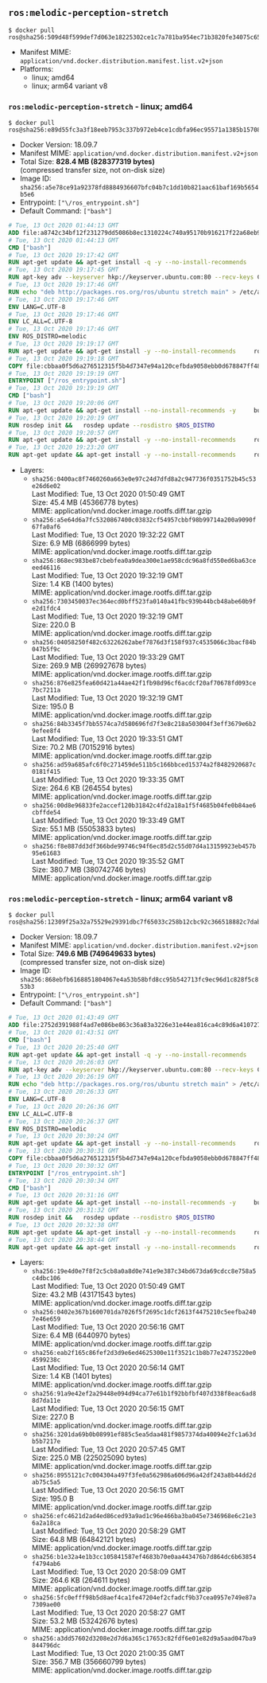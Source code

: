 ## `ros:melodic-perception-stretch`

```console
$ docker pull ros@sha256:509d48f599def7d063e18225302ce1c7a781ba954ec71b3820fe34075c652289
```

-	Manifest MIME: `application/vnd.docker.distribution.manifest.list.v2+json`
-	Platforms:
	-	linux; amd64
	-	linux; arm64 variant v8

### `ros:melodic-perception-stretch` - linux; amd64

```console
$ docker pull ros@sha256:e89d55fc3a3f18eeb7953c337b972eb4ce1cdbfa96ec95571a1385b1570827ac
```

-	Docker Version: 18.09.7
-	Manifest MIME: `application/vnd.docker.distribution.manifest.v2+json`
-	Total Size: **828.4 MB (828377319 bytes)**  
	(compressed transfer size, not on-disk size)
-	Image ID: `sha256:a5e78ce91a92378fd8884936607bfc04b7c1dd10b821aac61baf169b5654b5e6`
-	Entrypoint: `["\/ros_entrypoint.sh"]`
-	Default Command: `["bash"]`

```dockerfile
# Tue, 13 Oct 2020 01:44:13 GMT
ADD file:a8742c34bf12f231279dd5086b8ec1310224c740a95170b916217f22a68eb9a7 in / 
# Tue, 13 Oct 2020 01:44:13 GMT
CMD ["bash"]
# Tue, 13 Oct 2020 19:17:42 GMT
RUN apt-get update && apt-get install -q -y --no-install-recommends     dirmngr     gnupg2     && rm -rf /var/lib/apt/lists/*
# Tue, 13 Oct 2020 19:17:45 GMT
RUN apt-key adv --keyserver hkp://keyserver.ubuntu.com:80 --recv-keys C1CF6E31E6BADE8868B172B4F42ED6FBAB17C654
# Tue, 13 Oct 2020 19:17:46 GMT
RUN echo "deb http://packages.ros.org/ros/ubuntu stretch main" > /etc/apt/sources.list.d/ros1-latest.list
# Tue, 13 Oct 2020 19:17:46 GMT
ENV LANG=C.UTF-8
# Tue, 13 Oct 2020 19:17:46 GMT
ENV LC_ALL=C.UTF-8
# Tue, 13 Oct 2020 19:17:46 GMT
ENV ROS_DISTRO=melodic
# Tue, 13 Oct 2020 19:19:17 GMT
RUN apt-get update && apt-get install -y --no-install-recommends     ros-melodic-ros-core=1.4.1-0*     && rm -rf /var/lib/apt/lists/*
# Tue, 13 Oct 2020 19:19:18 GMT
COPY file:cbbaa0f5d6a276512315f5b4d7347e94a120cefbda9058ebb0d678847ff4837f in / 
# Tue, 13 Oct 2020 19:19:19 GMT
ENTRYPOINT ["/ros_entrypoint.sh"]
# Tue, 13 Oct 2020 19:19:19 GMT
CMD ["bash"]
# Tue, 13 Oct 2020 19:20:06 GMT
RUN apt-get update && apt-get install --no-install-recommends -y     build-essential     python-rosdep     python-rosinstall     python-vcstools     && rm -rf /var/lib/apt/lists/*
# Tue, 13 Oct 2020 19:20:19 GMT
RUN rosdep init &&   rosdep update --rosdistro $ROS_DISTRO
# Tue, 13 Oct 2020 19:20:57 GMT
RUN apt-get update && apt-get install -y --no-install-recommends     ros-melodic-ros-base=1.4.1-0*     && rm -rf /var/lib/apt/lists/*
# Tue, 13 Oct 2020 19:23:20 GMT
RUN apt-get update && apt-get install -y --no-install-recommends     ros-melodic-perception=1.4.1-0*     && rm -rf /var/lib/apt/lists/*
```

-	Layers:
	-	`sha256:0400ac8f7460260a663e0e97c24d7dfd8a2c947736f0351752b45c53e26d6e02`  
		Last Modified: Tue, 13 Oct 2020 01:50:49 GMT  
		Size: 45.4 MB (45366778 bytes)  
		MIME: application/vnd.docker.image.rootfs.diff.tar.gzip
	-	`sha256:a5e64d6a7fc5320867400c03832cf54957cbbf98b99714a200a9090f67fa0af6`  
		Last Modified: Tue, 13 Oct 2020 19:32:22 GMT  
		Size: 6.9 MB (6866999 bytes)  
		MIME: application/vnd.docker.image.rootfs.diff.tar.gzip
	-	`sha256:868ec983be87cbebfea0a9dea300e1ae958cdc96a8fd550ed6ba63ceeed46116`  
		Last Modified: Tue, 13 Oct 2020 19:32:19 GMT  
		Size: 1.4 KB (1400 bytes)  
		MIME: application/vnd.docker.image.rootfs.diff.tar.gzip
	-	`sha256:7303450037ec364ecd0bff523fa0140a41fbc939b44bcb48abe60b9fe2d1fdc4`  
		Last Modified: Tue, 13 Oct 2020 19:32:19 GMT  
		Size: 220.0 B  
		MIME: application/vnd.docker.image.rootfs.diff.tar.gzip
	-	`sha256:04058250f482c63226262abef7876d3f158f937c4535066c3bacf84b047b5f9c`  
		Last Modified: Tue, 13 Oct 2020 19:33:29 GMT  
		Size: 269.9 MB (269927678 bytes)  
		MIME: application/vnd.docker.image.rootfs.diff.tar.gzip
	-	`sha256:876e825fea60d421a44ae42f1fb98d96cf6acdcf20af70678fd093ce7bc7211a`  
		Last Modified: Tue, 13 Oct 2020 19:32:19 GMT  
		Size: 195.0 B  
		MIME: application/vnd.docker.image.rootfs.diff.tar.gzip
	-	`sha256:84b3345f7bb5574ca7d580696fd7f3e8c218a503004f3eff3679e6b29efee8f4`  
		Last Modified: Tue, 13 Oct 2020 19:33:51 GMT  
		Size: 70.2 MB (70152916 bytes)  
		MIME: application/vnd.docker.image.rootfs.diff.tar.gzip
	-	`sha256:ad59a685afc6f0c271459de511b5c166bbced15374a2f8482920687c0181f415`  
		Last Modified: Tue, 13 Oct 2020 19:33:35 GMT  
		Size: 264.6 KB (264554 bytes)  
		MIME: application/vnd.docker.image.rootfs.diff.tar.gzip
	-	`sha256:00d8e96833fe2accef120b31842c4fd2a18a1f5f4685b04fe0b84ae6cbffde54`  
		Last Modified: Tue, 13 Oct 2020 19:33:49 GMT  
		Size: 55.1 MB (55053833 bytes)  
		MIME: application/vnd.docker.image.rootfs.diff.tar.gzip
	-	`sha256:f8e887dd3df366bde99746c94f6ec85d2c55d07d4a13159923eb457b95e61683`  
		Last Modified: Tue, 13 Oct 2020 19:35:52 GMT  
		Size: 380.7 MB (380742746 bytes)  
		MIME: application/vnd.docker.image.rootfs.diff.tar.gzip

### `ros:melodic-perception-stretch` - linux; arm64 variant v8

```console
$ docker pull ros@sha256:12309f25a32a75529e29391dbc7f65033c258b12cbc92c366518882c7dab754e
```

-	Docker Version: 18.09.7
-	Manifest MIME: `application/vnd.docker.distribution.manifest.v2+json`
-	Total Size: **749.6 MB (749649633 bytes)**  
	(compressed transfer size, not on-disk size)
-	Image ID: `sha256:868ebfb6168851804067e4a53b58bfd8cc95b542713fc9ec96d1c828f5c853b3`
-	Entrypoint: `["\/ros_entrypoint.sh"]`
-	Default Command: `["bash"]`

```dockerfile
# Tue, 13 Oct 2020 01:43:49 GMT
ADD file:2752d391988f4ad7e086be863c36a83a3226e31e44ea816ca4c89d6a410727b1 in / 
# Tue, 13 Oct 2020 01:43:51 GMT
CMD ["bash"]
# Tue, 13 Oct 2020 20:25:40 GMT
RUN apt-get update && apt-get install -q -y --no-install-recommends     dirmngr     gnupg2     && rm -rf /var/lib/apt/lists/*
# Tue, 13 Oct 2020 20:26:03 GMT
RUN apt-key adv --keyserver hkp://keyserver.ubuntu.com:80 --recv-keys C1CF6E31E6BADE8868B172B4F42ED6FBAB17C654
# Tue, 13 Oct 2020 20:26:19 GMT
RUN echo "deb http://packages.ros.org/ros/ubuntu stretch main" > /etc/apt/sources.list.d/ros1-latest.list
# Tue, 13 Oct 2020 20:26:33 GMT
ENV LANG=C.UTF-8
# Tue, 13 Oct 2020 20:26:36 GMT
ENV LC_ALL=C.UTF-8
# Tue, 13 Oct 2020 20:26:37 GMT
ENV ROS_DISTRO=melodic
# Tue, 13 Oct 2020 20:30:24 GMT
RUN apt-get update && apt-get install -y --no-install-recommends     ros-melodic-ros-core=1.4.1-0*     && rm -rf /var/lib/apt/lists/*
# Tue, 13 Oct 2020 20:30:31 GMT
COPY file:cbbaa0f5d6a276512315f5b4d7347e94a120cefbda9058ebb0d678847ff4837f in / 
# Tue, 13 Oct 2020 20:30:32 GMT
ENTRYPOINT ["/ros_entrypoint.sh"]
# Tue, 13 Oct 2020 20:30:34 GMT
CMD ["bash"]
# Tue, 13 Oct 2020 20:31:16 GMT
RUN apt-get update && apt-get install --no-install-recommends -y     build-essential     python-rosdep     python-rosinstall     python-vcstools     && rm -rf /var/lib/apt/lists/*
# Tue, 13 Oct 2020 20:31:32 GMT
RUN rosdep init &&   rosdep update --rosdistro $ROS_DISTRO
# Tue, 13 Oct 2020 20:32:38 GMT
RUN apt-get update && apt-get install -y --no-install-recommends     ros-melodic-ros-base=1.4.1-0*     && rm -rf /var/lib/apt/lists/*
# Tue, 13 Oct 2020 20:38:44 GMT
RUN apt-get update && apt-get install -y --no-install-recommends     ros-melodic-perception=1.4.1-0*     && rm -rf /var/lib/apt/lists/*
```

-	Layers:
	-	`sha256:19e4d0e7f8f2c5cb8a0a8d0e741e9e387c34bd673da69cdcc8e758a5c4dbc106`  
		Last Modified: Tue, 13 Oct 2020 01:50:49 GMT  
		Size: 43.2 MB (43171543 bytes)  
		MIME: application/vnd.docker.image.rootfs.diff.tar.gzip
	-	`sha256:0402e367b1600701da7026f5f2695c1dcf2613f4475210c5eefba2407e46e659`  
		Last Modified: Tue, 13 Oct 2020 20:56:16 GMT  
		Size: 6.4 MB (6440970 bytes)  
		MIME: application/vnd.docker.image.rootfs.diff.tar.gzip
	-	`sha256:eab2f165c86fef2d3d9e6ed4625300e11f3521c1b8b77e24735220e04599238c`  
		Last Modified: Tue, 13 Oct 2020 20:56:14 GMT  
		Size: 1.4 KB (1401 bytes)  
		MIME: application/vnd.docker.image.rootfs.diff.tar.gzip
	-	`sha256:91a9e42ef2a29448e094d94ca77e61b1f92bbfbf407d338f8eac6ad88d7da11e`  
		Last Modified: Tue, 13 Oct 2020 20:56:15 GMT  
		Size: 227.0 B  
		MIME: application/vnd.docker.image.rootfs.diff.tar.gzip
	-	`sha256:3201da69b0b08991ef885c5ea5daa481f9857374da40094e2fc1a63db5b7217e`  
		Last Modified: Tue, 13 Oct 2020 20:57:45 GMT  
		Size: 225.0 MB (225025090 bytes)  
		MIME: application/vnd.docker.image.rootfs.diff.tar.gzip
	-	`sha256:8955121c7c004304a497f3fe0a562986a606d96a42df243a8b44dd2dab75c5a5`  
		Last Modified: Tue, 13 Oct 2020 20:56:15 GMT  
		Size: 195.0 B  
		MIME: application/vnd.docker.image.rootfs.diff.tar.gzip
	-	`sha256:efc4621d2ad4ed86ced93a9ad1c96e466ba3ba045e7346968e6c21e36a2a18ca`  
		Last Modified: Tue, 13 Oct 2020 20:58:29 GMT  
		Size: 64.8 MB (64842121 bytes)  
		MIME: application/vnd.docker.image.rootfs.diff.tar.gzip
	-	`sha256:b1e32a4e1b3cc105841587ef4683b70e0aa443476b7d864dc6b63854f4794ab6`  
		Last Modified: Tue, 13 Oct 2020 20:58:09 GMT  
		Size: 264.6 KB (264611 bytes)  
		MIME: application/vnd.docker.image.rootfs.diff.tar.gzip
	-	`sha256:5fc0efff98b5d8aef4ca1fe47204ef2cfadcf9b37cea0957e749e87a7309ae00`  
		Last Modified: Tue, 13 Oct 2020 20:58:27 GMT  
		Size: 53.2 MB (53242676 bytes)  
		MIME: application/vnd.docker.image.rootfs.diff.tar.gzip
	-	`sha256:a3dd57602d3208e2d7d6a365c17653c82fdf6e01e82d9a5aad047ba9844796dc`  
		Last Modified: Tue, 13 Oct 2020 21:00:35 GMT  
		Size: 356.7 MB (356660799 bytes)  
		MIME: application/vnd.docker.image.rootfs.diff.tar.gzip
